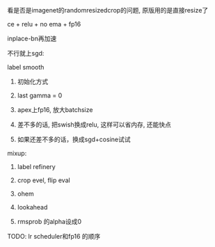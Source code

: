看是否是imagenet的randomresizedcrop的问题, 原版用的是直接resize了

ce + relu + no ema + fp16

inplace-bn再加速

不行就上sgd: 

label smooth
1. 初始化方式 
1. last gamma = 0

2. apex上fp16, 放大batchsize

2. 差不多的话, 把swish换成relu, 这样可以省内存, 还能快点
3. 如果还差不多的话，换成sgd+cosine试试

mixup:

1. label refinery

2. crop evel, flip eval

3. ohem 

4. lookahead


5. rmsprob 的alpha设成0


TODO: 
lr scheduler和fp16 的顺序
